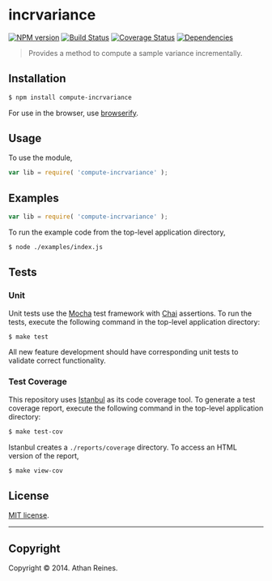 incrvariance
===
[![NPM version][npm-image]][npm-url] [![Build Status][travis-image]][travis-url] [![Coverage Status][coveralls-image]][coveralls-url] [![Dependencies][dependencies-image]][dependencies-url]

> Provides a method to compute a sample variance incrementally.


## Installation

``` bash
$ npm install compute-incrvariance
```

For use in the browser, use [browserify](https://github.com/substack/node-browserify).


## Usage

To use the module,

``` javascript
var lib = require( 'compute-incrvariance' );
```


## Examples

``` javascript
var lib = require( 'compute-incrvariance' );
```

To run the example code from the top-level application directory,

``` bash
$ node ./examples/index.js
```


## Tests

### Unit

Unit tests use the [Mocha](http://visionmedia.github.io/mocha) test framework with [Chai](http://chaijs.com) assertions. To run the tests, execute the following command in the top-level application directory:

``` bash
$ make test
```

All new feature development should have corresponding unit tests to validate correct functionality.


### Test Coverage

This repository uses [Istanbul](https://github.com/gotwarlost/istanbul) as its code coverage tool. To generate a test coverage report, execute the following command in the top-level application directory:

``` bash
$ make test-cov
```

Istanbul creates a `./reports/coverage` directory. To access an HTML version of the report,

``` bash
$ make view-cov
```


## License

[MIT license](http://opensource.org/licenses/MIT). 


---
## Copyright

Copyright &copy; 2014. Athan Reines.


[npm-image]: http://img.shields.io/npm/v/compute-incrvariance.svg
[npm-url]: https://npmjs.org/package/compute-incrvariance

[travis-image]: http://img.shields.io/travis/compute-io/incrvariance/master.svg
[travis-url]: https://travis-ci.org/compute-io/incrvariance

[coveralls-image]: https://img.shields.io/coveralls/compute-io/incrvariance/master.svg
[coveralls-url]: https://coveralls.io/r/compute-io/incrvariance?branch=master

[dependencies-image]: http://img.shields.io/david/compute-io/incrvariance.svg
[dependencies-url]: https://david-dm.org/compute-io/incrvariance

[dev-dependencies-image]: http://img.shields.io/david/dev/compute-io/incrvariance.svg
[dev-dependencies-url]: https://david-dm.org/dev/compute-io/incrvariance

[github-issues-image]: http://img.shields.io/github/issues/compute-io/incrvariance.svg
[github-issues-url]: https://github.com/compute-io/incrvariance/issues